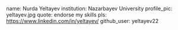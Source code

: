 name: Nurda Yeltayev
institution: Nazarbayev University
profile_pic: yeltayev.jpg
quote: endorse my skills pls: https://www.linkedin.com/in/yeltayev/
github_user: yeltayev22 
